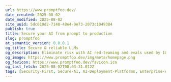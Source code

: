 ```yaml
---
url: https://www.promptfoo.dev/
date_created: 2025-08-02
date_modified: 2025-08-02
site_uuid: 5dc010d2-7148-48e4-9e73-2073c1049384
publish: true
title: Secure your AI from prompt to production
slug: promptfoo
at_semantic_version: 0.0.0.1
og_title: Secure & reliable LLMs
og_description: Eliminate risk with AI red-teaming and evals used by 100,000+ developers. Find and fix vulnerabilities, maximize output quality, catch regressions.
og_image: https://www.promptfoo.dev/img/meta/homepage.png
og_favicon: https://www.promptfoo.dev/favicon.ico
og_last_fetch: 2025-08-02T08:03:31.012Z
tags: [Security-First, Secure-AI, AI-Deployment-Platforms, Enterprise-AI, AI-Toolkit]
---
```

